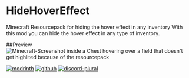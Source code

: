 # HideHoverEffect
Minecraft Resourcepack for hiding the hover effect in any inventory
With this mod you can hide the hover effect in any type of inventory.

##Preview
![Minecraft-Screenshot inside a Chest hovering over a field that doesn't get highlited because of the resourcepack](https://tin.actually-needs-more.tech/65nd9IZMb.png)


[![modrinth](https://cdn.jsdelivr.net/npm/@intergrav/devins-badges@3/assets/cozy/available/modrinth_64h.png)](https://modrinth.com/resourcepack/hidehovereffect)
[![github](https://cdn.jsdelivr.net/npm/@intergrav/devins-badges@3/assets/cozy/available/github_64h.png)](https://github.com/itsmetin/hidehovereffect)
[![discord-plural](https://cdn.jsdelivr.net/npm/@intergrav/devins-badges@3/assets/cozy/social/discord-plural_64h.png)](https://discord.gg/HR53mNCSsD)
